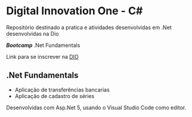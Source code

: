 # Digital Innovation One - C#

Repositório destinado a pratica e atividades desenvolvidas em .Net desenvolvidas na Dio

***Bootcamp*** .Net Fundamentals

Link para se inscrever na [DIO](https://digitalinnovation.one/)
##
## .Net Fundamentals
- Aplicação de transferências bancarias
- Aplicação de cadastro de séries

Desenvolvidas com Asp.Net 5, usando o Visual Studio Code como editor.

